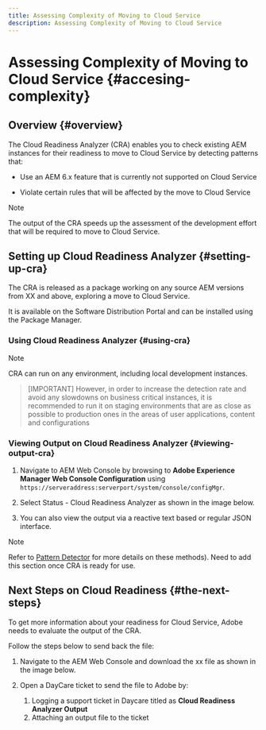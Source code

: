 ```yaml
---
title: Assessing Complexity of Moving to Cloud Service
description: Assessing Complexity of Moving to Cloud Service
---
```


# Assessing Complexity of Moving to Cloud Service {#accesing-complexity}

## Overview {#overview}

The Cloud Readiness Analyzer (CRA) enables you to check existing AEM instances for their readiness to move to Cloud Service by detecting patterns that:

* Use an AEM 6.x feature that is currently not supported on Cloud Service

* Violate certain rules that will be affected by the move to Cloud Service

>[!NOTE]
>The output of the CRA speeds up the assessment of the development effort that will be required to move to Cloud Service.

## Setting up Cloud Readiness Analyzer {#setting-up-cra}

The CRA is released as a package working on any source AEM versions from XX and above, exploring a move to Cloud Service. 

It is available on the Software Distribution Portal and can be installed using the Package Manager.

### Using Cloud Readiness Analyzer {#using-cra}

>[!NOTE]
> CRA can run on any environment, including local development instances. 

>[IMPORTANT]
>However, in order to increase the detection rate and avoid any slowdowns on business critical instances, it is recommended to run it on staging environments that are as close as possible to production ones in the areas of user applications, content and configurations

### Viewing Output on Cloud Readiness Analyzer {#viewing-output-cra}


1. Navigate to AEM Web Console by browsing to **Adobe Experience Manager Web Console Configuration** using `https://serveraddress:serverport/system/console/configMgr`.

1. Select Status - Cloud Readiness Analyzer as shown in the image below.

1. You can also view the output via a reactive text based or regular JSON interface.

>[!NOTE]
> Refer to [Pattern Detector](https://docs.adobe.com/content/help/en/experience-manager-65/deploying/upgrading/pattern-detector.html) for more details on these methods). Need to add this section once CRA is ready for use.

## Next Steps on Cloud Readiness {#the-next-steps}

To get more information about your readiness for Cloud Service, Adobe needs to evaluate the output of the CRA. 

Follow the steps below to send back the file:

1. Navigate to the AEM Web Console and download the xx file as shown in the image below.

1. Open a DayCare ticket to send the file to Adobe by: 
   1. Logging a support ticket in Daycare titled as **Cloud Readiness Analyzer Output**
   1. Attaching an output file to the ticket